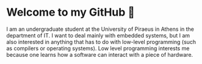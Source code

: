 # Welcome to my GitHub 👋
I am an undergraduate student at the University of Piraeus in Athens in the department of IT. I want to deal mainly with embedded systems, but I am also interested in anything that has to do with low-level programming (such as compilers or operating systems). Low level programming interests me because one learns how a software can interact with a piece of hardware. 
